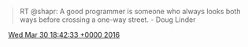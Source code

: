 > RT @shapr: A good programmer is someone who always looks both ways before crossing a one\-way street\. \- Doug Linder

<img src="../../media/tweet.ico" width="12" /> [Wed Mar 30 18:42:33 +0000 2016](https://twitter.com/DromerDenker/status/715247862024704000)
